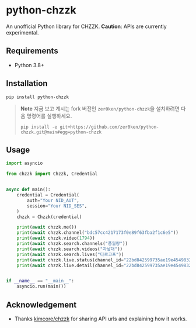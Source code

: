 # python-chzzk
An unofficial Python library for CHZZK. **Caution**: APIs are currently experimental.

## Requirements
- Python 3.8+

## Installation
```console
pip install python-chzzk
```

> **Note**
> 지금 보고 계시는 fork 버전인 `zer0ken/python-chzzk`을 설치하려면 다음 명령어를 실행하세요.
> ```console
> pip install -e git+https://github.com/zer0ken/python-chzzk.git@main#egg=python-chzzk
> ```

## Usage
```python
import asyncio

from chzzk import Chzzk, Credential


async def main():
    credential = Credential(
        auth="Your NID_AUT",
        session="Your NID_SES",
    )
    chzzk = Chzzk(credential)

    print(await chzzk.me())
    print(await chzzk.channel("bdc57cc4217173f0e89f63fba2f1c6e5"))
    print(await chzzk.video(1794))
    print(await chzzk.search.channels("풍월량"))
    print(await chzzk.search.videos("자낳대"))
    print(await chzzk.search.lives("타르코프"))
    print(await chzzk.live.status(channel_id="22bd842599735ae19e454983280f611e"))
    print(await chzzk.live.detail(channel_id="22bd842599735ae19e454983280f611e"))


if __name__ == "__main__":
    asyncio.run(main())
```

## Acknowledgement
- Thanks [kimcore/chzzk](https://github.com/kimcore/chzzk) for sharing API urls and explaining how it works.

